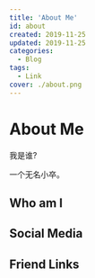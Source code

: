 ```yaml
---
title: 'About Me'
id: about
created: 2019-11-25
updated: 2019-11-25
categories:
  - Blog
tags:
  - Link
cover: ./about.png
---
```


# About Me

我是谁?

一个无名小卒。

## Who am I

## Social Media

## Friend Links
